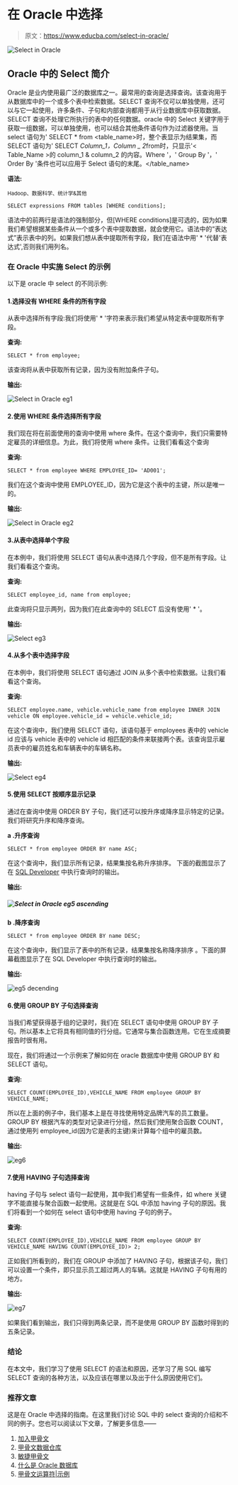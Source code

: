 # 在 Oracle 中选择

> 原文：<https://www.educba.com/select-in-oracle/>

![Select in Oracle](img/a6c2646f48122beb19ab684fe4191eb6.png)



## Oracle 中的 Select 简介

Oracle 是业内使用最广泛的数据库之一。最常用的查询是选择查询。该查询用于从数据库中的一个或多个表中检索数据。SELECT 查询不仅可以单独使用，还可以与它一起使用，许多条件、子句和内部查询都用于从行业数据库中获取数据。SELECT 查询不处理它所执行的表中的任何数据。oracle 中的 Select 关键字用于获取一组数据，可以单独使用，也可以结合其他条件语句作为过滤器使用。当 select 语句为' SELECT * from <table_name>时，整个表显示为结果集，而 SELECT 语句为' SELECT *Column_1，Column _ 2*from<Table _ Name>时，只显示'< Table_Name >的 column_1 & column_2 的内容。Where '，' Group By '，' Order By '条件也可以应用于 Select 语句的末尾。</table_name>

**语法:**

<small>Hadoop、数据科学、统计学&其他</small>

`SELECT expressions
FROM tables
[WHERE conditions];`

语法中的前两行是语法的强制部分，但[WHERE conditions]是可选的，因为如果我们希望根据某些条件从一个或多个表中提取数据，就会使用它。语法中的“表达式”表示表中的列。如果我们想从表中提取所有字段，我们在语法中用' * '代替'表达式',否则我们用列名。

### 在 Oracle 中实施 Select 的示例

以下是 oracle 中 select 的不同示例:

#### 1.选择没有 WHERE 条件的所有字段

从表中选择所有字段:我们将使用' * '字符来表示我们希望从特定表中提取所有字段。

**查询:**

`SELECT * from employee;`

该查询将从表中获取所有记录，因为没有附加条件子句。

**输出:**

![Select in Oracle eg1](img/a55125952b1ae5f5861163d59c8158e1.png)



#### 2.使用 WHERE 条件选择所有字段

我们现在将在前面使用的查询中使用 where 条件。在这个查询中，我们只需要特定雇员的详细信息。为此，我们将使用 where 条件。让我们看看这个查询

**查询:**

`SELECT * from employee WHERE EMPLOYEE_ID= 'AD001';`

我们在这个查询中使用 EMPLOYEE_ID，因为它是这个表中的主键，所以是唯一的。

**输出:**

![Select in Oracle eg2](img/17201a7e9be6ab123e691592533c2b02.png)



#### 3.从表中选择单个字段

在本例中，我们将使用 SELECT 语句从表中选择几个字段，但不是所有字段。让我们看看这个查询。

**查询:**

`SELECT employee_id, name from employee;`

此查询将只显示两列，因为我们在此查询中的 SELECT 后没有使用' * '。

**输出:**

![Select eg3](img/0c8b1f581b179ca460ed00456ae61af3.png)



#### 4.从多个表中选择字段

在本例中，我们将使用 SELECT 语句通过 JOIN 从多个表中检索数据。让我们看看这个查询。

**查询:**

`SELECT employee.name, vehicle.vehicle_name from employee INNER JOIN vehicle ON employee.vehicle_id = vehicle.vehicle_id;`

在这个查询中，我们使用 SELECT 语句，该语句基于 employees 表中的 vehicle id 应该与 vehicle 表中的 vehicle id 相匹配的条件来联接两个表。该查询显示雇员表中的雇员姓名和车辆表中的车辆名称。

**输出:**

![Select eg4](img/b4eb3646f620c89937bb50b2057d435f.png)



#### 5.使用 SELECT 按顺序显示记录

通过在查询中使用 ORDER BY 子句，我们还可以按升序或降序显示特定的记录。我们将研究升序和降序查询。

**a .升序查询**

`SELECT * from employee ORDER BY name ASC;`

在这个查询中，我们显示所有记录，结果集按名称升序排序。
下面的截图显示了在 [SQL Developer](https://www.educba.com/what-is-sql-developer/) 中执行查询时的输出。

**输出:**

##### ![Select in Oracle eg5 ascending](img/920b57c45066e743e2efc636a3cdd91d.png)



**b .降序查询**

`SELECT * from employee ORDER BY name DESC;`

在这个查询中，我们显示了表中的所有记录，结果集按名称降序排序
。下面的屏幕截图显示了在 SQL Developer 中执行查询时的输出。

**输出:**

![eg5 decending](img/199b5c2c2beb14ce3483a692d0f78e23.png)



#### 6.使用 GROUP BY 子句选择查询

当我们希望获得基于组的记录时，我们在 SELECT 语句中使用 GROUP BY 子句。所以基本上它将具有相同值的行分组。它通常与集合函数连用。它在生成摘要报告时很有用。

现在，我们将通过一个示例来了解如何在 oracle 数据库中使用 GROUP BY 和 SELECT 语句。

**查询:**

`SELECT COUNT(EMPLOYEE_ID),VEHICLE_NAME FROM employee GROUP BY VEHICLE_NAME;`

所以在上面的例子中，我们基本上是在寻找使用特定品牌汽车的员工数量。GROUP BY 根据汽车的类型对记录进行分组，然后我们使用聚合函数 COUNT，通过使用列 employee_id(因为它是表的主键)来计算每个组中的雇员数。

**输出:**

![eg6](img/ee039beec7401af164e90512249095ab.png)



#### 7.使用 HAVING 子句选择查询

having 子句与 select 语句一起使用，其中我们希望有一些条件，如 where 关键字不能直接与聚合函数一起使用。这就是在 SQL 中添加 having 子句的原因。我们将看到一个如何在 select 语句中使用 having 子句的例子。

**查询:**

`SELECT COUNT(EMPLOYEE_ID),VEHICLE_NAME FROM employee GROUP BY VEHICLE_NAME HAVING COUNT(EMPLOYEE_ID)> 2;`

正如我们所看到的，我们在 GROUP 中添加了 HAVING 子句，根据该子句，我们可以设置一个条件，即只显示员工超过两人的车辆。这就是 HAVING 子句有用的地方。

**输出:**

![ eg7](img/5244978101a6c7f565b87e70b726709b.png)



如果我们看到输出，我们只得到两条记录，而不是使用 GROUP BY 函数时得到的五条记录。

### 结论

在本文中，我们学习了使用 SELECT 的语法和原因，还学习了用 SQL 编写 SELECT 查询的各种方法，以及应该在哪里以及出于什么原因使用它们。

### 推荐文章

这是在 Oracle 中选择的指南。在这里我们讨论 SQL 中的 select 查询的介绍和不同的例子。您也可以阅读以下文章，了解更多信息——

1.  [加入甲骨文](https://www.educba.com/joins-in-oracle/)
2.  [甲骨文数据仓库](https://www.educba.com/oracle-data-warehousing/)
3.  [敏捷甲骨文](https://www.educba.com/agile-oracle/)
4.  [什么是 Oracle 数据库](https://www.educba.com/what-is-oracle-database/)
5.  [甲骨文运算符|示例](https://www.educba.com/oracle-operators/)





